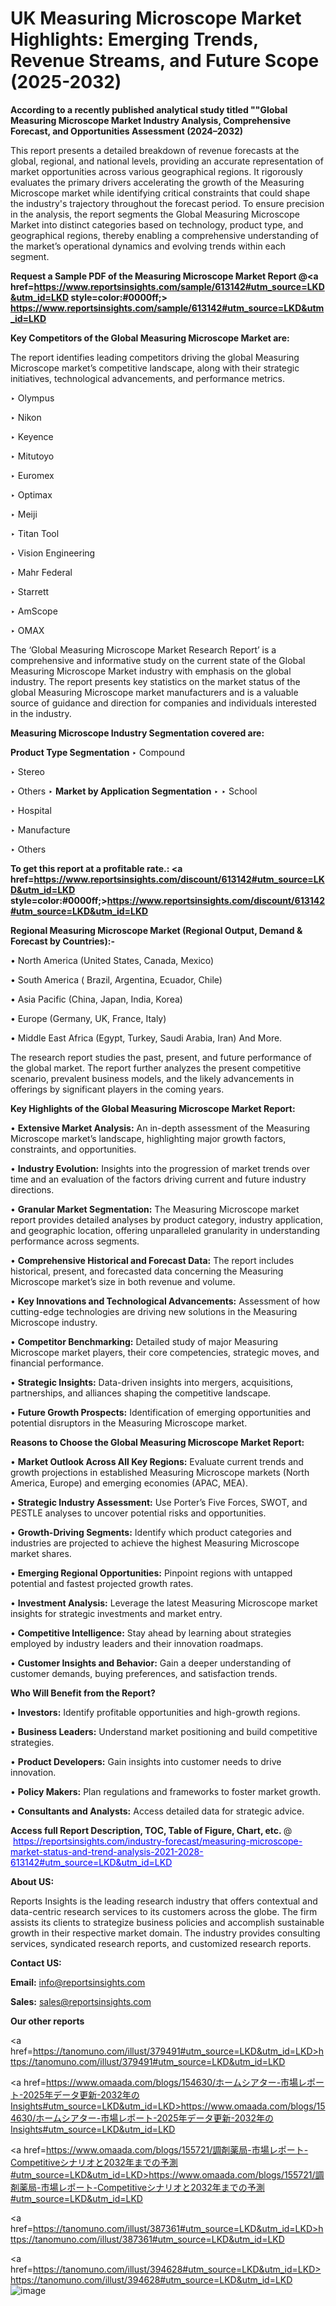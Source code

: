 # UK Measuring Microscope Market Highlights: Emerging Trends, Revenue Streams, and Future Scope (2025-2032)

<strong>According to a recently published analytical study titled ""Global Measuring Microscope Market Industry Analysis, Comprehensive Forecast, and Opportunities Assessment (2024–2032)</strong>

This report presents a detailed breakdown of revenue forecasts at the global, regional, and national levels, providing an accurate representation of market opportunities across various geographical regions. It rigorously evaluates the primary drivers accelerating the growth of the Measuring Microscope market while identifying critical constraints that could shape the industry's trajectory throughout the forecast period. To ensure precision in the analysis, the report segments the Global Measuring Microscope Market into distinct categories based on technology, product type, and geographical regions, thereby enabling a comprehensive understanding of the market’s operational dynamics and evolving trends within each segment.

<strong>Request a Sample PDF of the Measuring Microscope Market Report </strong><strong>@<a href=https://www.reportsinsights.com/sample/613142#utm_source=LKD&utm_id=LKD style=color:#0000ff;> https://www.reportsinsights.com/sample/613142#utm_source=LKD&utm_id=LKD</a></strong></font>

<strong>Key Competitors of the Global Measuring Microscope Market are:</strong>

The report identifies leading competitors driving the global Measuring Microscope market’s competitive landscape, along with their strategic initiatives, technological advancements, and performance metrics.

‣ Olympus

‣ Nikon

‣ Keyence

‣ Mitutoyo

‣ Euromex

‣ Optimax

‣ Meiji

‣ Titan Tool

‣ Vision Engineering

‣ Mahr Federal

‣ Starrett

‣ AmScope

‣ OMAX

The ‘Global Measuring Microscope Market Research Report’ is a comprehensive and informative study on the current state of the Global Measuring Microscope Market industry with emphasis on the global industry. The report presents key statistics on the market status of the global Measuring Microscope market manufacturers and is a valuable source of guidance and direction for companies and individuals interested in the industry.

<strong>Measuring Microscope Industry Segmentation covered are:</strong>

<strong>Product Type Segmentation</strong>
‣
Compound

‣ Stereo

‣ Others
‣ 
<strong>Market by Application Segmentation</strong>
‣
‣  School

‣ Hospital

‣ Manufacture

‣ Others

<strong>To get this report at a profitable rate.: <a href=https://www.reportsinsights.com/discount/613142#utm_source=LKD&utm_id=LKD style=color:#0000ff;>https://www.reportsinsights.com/discount/613142#utm_source=LKD&utm_id=LKD</a></strong></font>

<strong>Regional Measuring Microscope Market (Regional Output, Demand &amp; Forecast by Countries):-</strong>

• North America (United States, Canada, Mexico)

• South America ( Brazil, Argentina, Ecuador, Chile)

• Asia Pacific (China, Japan, India, Korea)

• Europe (Germany, UK, France, Italy)

• Middle East Africa (Egypt, Turkey, Saudi Arabia, Iran) And More.

The research report studies the past, present, and future performance of the global market. The report further analyzes the present competitive scenario, prevalent business models, and the likely advancements in offerings by significant players in the coming years.

<strong>Key Highlights of the Global Measuring Microscope Market Report:</strong>

• <strong>Extensive Market Analysis:</strong> An in-depth assessment of the Measuring Microscope market’s landscape, highlighting major growth factors, constraints, and opportunities.

• <strong>Industry Evolution:</strong> Insights into the progression of market trends over time and an evaluation of the factors driving current and future industry directions.

• <strong>Granular Market Segmentation:</strong> The Measuring Microscope market report provides detailed analyses by product category, industry application, and geographic location, offering unparalleled granularity in understanding performance across segments.

• <strong>Comprehensive Historical and Forecast Data:</strong> The report includes historical, present, and forecasted data concerning the Measuring Microscope market’s size in both revenue and volume.

• <strong>Key Innovations and Technological Advancements:</strong> Assessment of how cutting-edge technologies are driving new solutions in the Measuring Microscope industry.

• <strong>Competitor Benchmarking:</strong> Detailed study of major Measuring Microscope market players, their core competencies, strategic moves, and financial performance.

• <strong>Strategic Insights:</strong> Data-driven insights into mergers, acquisitions, partnerships, and alliances shaping the competitive landscape.

• <strong>Future Growth Prospects:</strong> Identification of emerging opportunities and potential disruptors in the Measuring Microscope market.

<strong>Reasons to Choose the Global Measuring Microscope Market Report:</strong>

• <strong>Market Outlook Across All Key Regions:</strong> Evaluate current trends and growth projections in established Measuring Microscope markets (North America, Europe) and emerging economies (APAC, MEA).

• <strong>Strategic Industry Assessment:</strong> Use Porter’s Five Forces, SWOT, and PESTLE analyses to uncover potential risks and opportunities.

• <strong>Growth-Driving Segments:</strong> Identify which product categories and industries are projected to achieve the highest Measuring Microscope market shares.

• <strong>Emerging Regional Opportunities:</strong> Pinpoint regions with untapped potential and fastest projected growth rates.

• <strong>Investment Analysis:</strong> Leverage the latest Measuring Microscope market insights for strategic investments and market entry.

• <strong>Competitive Intelligence:</strong> Stay ahead by learning about strategies employed by industry leaders and their innovation roadmaps.

• <strong>Customer Insights and Behavior:</strong> Gain a deeper understanding of customer demands, buying preferences, and satisfaction trends.

<strong>Who Will Benefit from the Report?</strong>

• <strong>Investors:</strong> Identify profitable opportunities and high-growth regions.

• <strong>Business Leaders:</strong> Understand market positioning and build competitive strategies.

• <strong>Product Developers:</strong> Gain insights into customer needs to drive innovation.

• <strong>Policy Makers:</strong> Plan regulations and frameworks to foster market growth.

• <strong>Consultants and Analysts:</strong> Access detailed data for strategic advice.
</ul>
<strong>Access full Report Description, TOC, Table of Figure, Chart, etc. </strong>@  <a href=https://reportsinsights.com/industry-forecast/measuring-microscope-market-status-and-trend-analysis-2021-2028-613142#utm_source=LKD&utm_id=LKD style=color:#0000ff;>https://reportsinsights.com/industry-forecast/measuring-microscope-market-status-and-trend-analysis-2021-2028-613142#utm_source=LKD&utm_id=LKD</a></font>

<strong><strong>About US</strong>:</strong>

Reports Insights is the leading research industry that offers contextual and data-centric research services to its customers across the globe. The firm assists its clients to strategize business policies and accomplish sustainable growth in their respective market domain. The industry provides consulting services, syndicated research reports, and customized research reports.

<strong>Contact US:</strong>

<p class=""""><b>Email:</b> <a href=mailto:info@reportsinsights.com>info@reportsinsights.com</a></p>
<p class=""""><b>Sales:</b> <a href=mailto:sales@reportsinsights.com>sales@reportsinsights.com</a></p>

<strong>Our other reports</strong>

<a href=https://tanomuno.com/illust/379491#utm_source=LKD&utm_id=LKD>https://tanomuno.com/illust/379491#utm_source=LKD&utm_id=LKD</a>

<a href=https://www.omaada.com/blogs/154630/ホームシアター-市場レポート-2025年データ更新-2032年のInsights#utm_source=LKD&utm_id=LKD>https://www.omaada.com/blogs/154630/ホームシアター-市場レポート-2025年データ更新-2032年のInsights#utm_source=LKD&utm_id=LKD</a>

<a href=https://www.omaada.com/blogs/155721/調剤薬局-市場レポート-Competitiveシナリオと2032年までの予測#utm_source=LKD&utm_id=LKD>https://www.omaada.com/blogs/155721/調剤薬局-市場レポート-Competitiveシナリオと2032年までの予測#utm_source=LKD&utm_id=LKD</a>

<a href=https://tanomuno.com/illust/387361#utm_source=LKD&utm_id=LKD>https://tanomuno.com/illust/387361#utm_source=LKD&utm_id=LKD</a>

<a href=https://tanomuno.com/illust/394628#utm_source=LKD&utm_id=LKD>https://tanomuno.com/illust/394628#utm_source=LKD&utm_id=LKD</a>
![image](https://github.com/user-attachments/assets/a3afc653-2cbf-4209-aaab-5f454130e28f)
